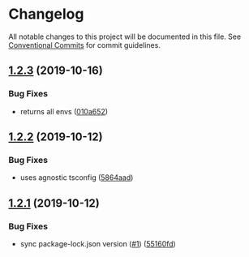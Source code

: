 # Changelog

All notable changes to this project will be documented in this file. See
[Conventional Commits](https://conventionalcommits.org) for commit guidelines.

## [1.2.3](https://github.com/ScaleLeap/config/compare/v1.2.2...v1.2.3) (2019-10-16)


### Bug Fixes

* returns all envs ([010a652](https://github.com/ScaleLeap/config/commit/010a6522e2b9b6709757d78bcb601dbeb31f3c9b))

## [1.2.2](https://github.com/ScaleLeap/config/compare/v1.2.1...v1.2.2) (2019-10-12)


### Bug Fixes

* uses agnostic tsconfig ([5864aad](https://github.com/ScaleLeap/config/commit/5864aad0c88ecd534cf2ba295547892190ddd71a))

## [1.2.1](https://github.com/ScaleLeap/config/compare/v1.2.0...v1.2.1) (2019-10-12)


### Bug Fixes

* sync package-lock.json version ([#1](https://github.com/ScaleLeap/config/issues/1)) ([55160fd](https://github.com/ScaleLeap/config/commit/55160fda718e3ac2f84c068a1ebb96d0f3f24791))
